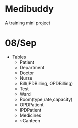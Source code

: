# Medibuddy
A training mini project

# 08/Sep
- Tables
  - Patient
  - Department
  - Doctor
  - Nurse
  - Bill(IPDBilling, OPDBilling)
  - Test
  - Ward
  - Room(type,rate,capacity)
  - OPDPatient
  - IPDPatient
  - Medicines
  - ~Canteen
